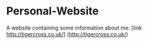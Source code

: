 # Personal-Website

A website containing some information about me:
[link http://tigercross.co.uk/] (http://tigercross.co.uk/)
